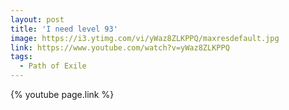 ```yaml
---
layout: post
title: 'I need level 93'
image: https://i3.ytimg.com/vi/yWaz8ZLKPPQ/maxresdefault.jpg
link: https://www.youtube.com/watch?v=yWaz8ZLKPPQ
tags:
  - Path of Exile
---
```


{% youtube page.link %}
